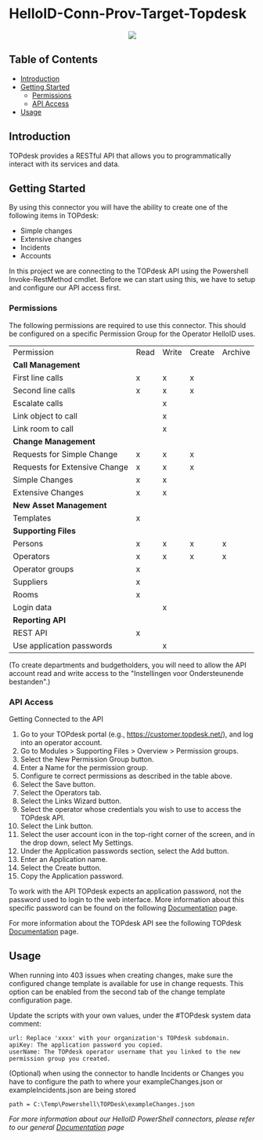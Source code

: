# HelloID-Conn-Prov-Target-Topdesk
<p align="center">
  <img src="https://user-images.githubusercontent.com/68013812/91290003-59bd2c00-e793-11ea-853f-bf974eac7005.png">
</p>

<!-- TABLE OF CONTENTS -->
## Table of Contents
* [Introduction](#introduction)
* [Getting Started](#getting-started)
  * [Permissions](#permissions)
  * [API Access](#API-access)
* [Usage](#usage)

## Introduction
TOPdesk provides a RESTful API that allows you to programmatically interact with its services and data.

<!-- GETTING STARTED -->
## Getting Started

By using this connector you will have the ability to create one of the following items in TOPdesk:

* Simple changes
* Extensive changes
* Incidents
* Accounts

In this project we are connecting to the TOPdesk API using the Powershell Invoke-RestMethod cmdlet. Before we can start using this, we have to setup and configure our API access first.

### Permissions

The following permissions are required to use this connector. This should be configured on a specific Permission Group for the Operator HelloID uses.
<table>
<tr><td>Permission</td><td>Read</td><td>Write</td><td>Create</td><td>Archive</td></tr>

<tr><td><b>Call Management</b></td><td>&nbsp;</td><td>&nbsp;</td><td>&nbsp;</td><td>&nbsp;</td></tr>
<tr><td>First line calls</td><td>x</td><td>x</td><td>x</td><td>&nbsp;</td></tr>
<tr><td>Second line calls</td><td>x</td><td>x</td><td>x</td><td>&nbsp;</td></tr>
<tr><td>Escalate calls</td><td>&nbsp;</td><td>x</td><td>&nbsp;</td><td>&nbsp;</td></tr>
<tr><td>Link object to call</td><td>&nbsp;</td><td>x</td><td>&nbsp;</td><td>&nbsp;</td></tr>
<tr><td>Link room to call</td><td>&nbsp;</td><td>x</td><td>&nbsp;</td><td>&nbsp;</td></tr>

<tr><td><b>Change Management</b></td><td>&nbsp;</td><td>&nbsp;</td><td>&nbsp;</td><td>&nbsp;</td></tr>
<tr><td>Requests for Simple Change</td><td>x</td><td>x</td><td>x</td><td>&nbsp;</td></tr>
<tr><td>Requests for Extensive Change</td><td>x</td><td>x</td><td>x</td><td>&nbsp;</td></tr>
<tr><td>Simple Changes</td><td>x</td><td>x</td><td>&nbsp;</td><td>&nbsp;</td></tr>
<tr><td>Extensive Changes</td><td>x</td><td>x</td><td>&nbsp;</td><td>&nbsp;</td></tr>

<tr><td><b>New Asset Management</b></td><td>&nbsp;</td><td>&nbsp;</td><td>&nbsp;</td><td>&nbsp;</td></tr>
<tr><td>Templates</td><td>x</td><td>&nbsp;</td><td>&nbsp;</td><td>&nbsp;</td></tr>

<tr><td><b>Supporting Files</b></td><td>&nbsp;</td><td>&nbsp;</td><td>&nbsp;</td><td>&nbsp;</td></tr>
<tr><td>Persons</td><td>x</td><td>x</td><td>x</td><td>x</td></tr>
<tr><td>Operators</td><td>x</td><td>x</td><td>x</td><td>x</td></tr>
<tr><td>Operator groups</td><td>x</td><td>&nbsp;</td><td>&nbsp;</td><td>&nbsp;</td></tr>
<tr><td>Suppliers</td><td>x</td><td>&nbsp;</td><td>&nbsp;</td><td>&nbsp;</td></tr>
<tr><td>Rooms</td><td>x</td><td>&nbsp;</td><td>&nbsp;</td><td>&nbsp;</td></tr>
<tr><td>Login data</td><td>&nbsp;</td><td>x</td><td>&nbsp;</td><td>&nbsp;</td></tr>

<tr><td><b>Reporting API</b></td><td>&nbsp;</td><td>&nbsp;</td><td>&nbsp;</td><td>&nbsp;</td></tr>
<tr><td>REST API</td><td>x</td><td>&nbsp;</td><td>&nbsp;</td><td>&nbsp;</td></tr>
<tr><td>Use application passwords</td><td>&nbsp;</td><td>x</td><td>&nbsp;</td><td>&nbsp;</td></tr>

</table>

(To create departments and budgetholders, you will need to allow the API account read and write access to the "Instellingen voor Ondersteunende bestanden".)

### API Access

Getting Connected to the API

 1. Go to your TOPdesk portal (e.g., https://customer.topdesk.net/), and log into an operator account.
 2. Go to Modules > Supporting Files > Overview > Permission groups.
 3. Select the New Permission Group button.
 4. Enter a Name for the permission group.
 5. Configure te correct permissions as described in the table above.
 6. Select the Save button.
 7. Select the Operators tab.
 8. Select the Links Wizard button.
 9. Select the operator whose credentials you wish to use to access the TOPdesk API.
10. Select the Link button.
11. Select the user account icon in the top-right corner of the screen, and in the drop down, select My Settings.
12. Under the Application passwords section, select the Add button.
13. Enter an Application name.
14. Select the Create button.
15. Copy the Application password.

To work with the API TOPdesk expects an application password, not the password used to login to the web interface. More information about this specific password can be found on the following [Documentation](https://developers.topdesk.com/tutorial.html#show-collapse-usage-createAppPassword) page.

For more information about the TOPdesk  API see the following TOPdesk [Documentation](https://developers.topdesk.com/tutorial.html#show-collapse-config-topdesk) page.

<!-- USAGE EXAMPLES -->
## Usage

When running into 403 issues when creating changes, make sure the configured change template is available for use in change requests. This option can be enabled from the second tab of the change template configuration page.

Update the scripts with your own values, under the #TOPdesk system data comment:

    url: Replace 'xxxx' with your organization's TOPdesk subdomain.
    apiKey: The application password you copied.
    userName: The TOPdesk operator username that you linked to the new permission group you created.

(Optional) 
when using the connector to handle Incidents or Changes you have to configure the path to where your exampleChanges.json or exampleIncidents.json are being stored 
    
    path = C:\Temp\Powershell\TOPDesk\exampleChanges.json

_For more information about our HelloID PowerShell connectors, please refer to our general [Documentation](https://docs.helloid.com/hc/en-us/articles/360012558020-How-to-configure-a-custom-PowerShell-target-connector) page_